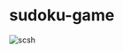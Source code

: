 # sudoku-game
![scsh](https://user-images.githubusercontent.com/68711010/151393243-a555c058-80c8-4db9-b1a5-123b3d99b744.png)
